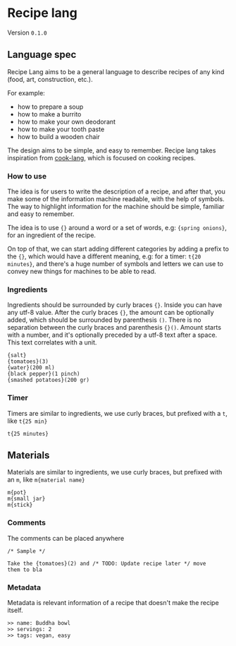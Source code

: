 # Recipe lang

Version `0.1.0`

## Language spec

Recipe Lang aims to be a general language to describe recipes of any kind (food, art, construction, etc.).

For example:
- how to prepare a soup
- how to make a burrito
- how to make your own deodorant
- how to make your tooth paste
- how to build a wooden chair

The design aims to be simple, and easy to remember. Recipe lang takes inspiration from [cook-lang](https://cooklang.org/), which is focused on cooking recipes.

### How to use

The idea is for users to write the description of a recipe, and after that, you make some of the information machine readable, with the help of symbols.
The way to highlight information for the machine should be simple, familiar and easy to remember.

The idea is to use `{}` around a word or a set of words, e.g: `{spring onions}`, for an ingredient of the recipe.

On top of that, we can start adding different categories by adding a prefix to the `{}`, which would have a different meaning, e.g: for a timer: `t{20 minutes}`, and there's a huge number of symbols and letters we can use to convey new things for machines to be able to read.


### Ingredients

Ingredients should be surrounded by curly braces `{}`. Inside you can have any utf-8 value.
After the curly braces `{}`, the amount can be optionally added, which should be surrounded by parenthesis `()`. There is no separation between the curly braces and parenthesis `{}()`.
Amount starts with a number, and it's optionally preceded by a utf-8 text after a space.
This text correlates with a unit.

```
{salt}
{tomatoes}(3)
{water}(200 ml)
{black pepper}(1 pinch)
{smashed potatoes}(200 gr)
```

### Timer

Timers are similar to ingredients, we use curly braces, but prefixed with a `t`, like `t{25 min}`

```recp
t{25 minutes}
```

## Materials

Materials are similar to ingredients, we use curly braces, but prefixed with an `m`, like `m{material name}`

```recp
m{pot}
m{small jar}
m{stick}
```

### Comments

The comments can be placed anywhere

```recp
/* Sample */
```

```recp
Take the {tomatoes}(2) and /* TODO: Update recipe later */ move
them to bla
```

### Metadata

Metadata is relevant information of a recipe that doesn't make the recipe itself.

```recp
>> name: Buddha bowl
>> servings: 2
>> tags: vegan, easy
```
